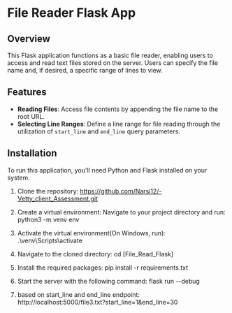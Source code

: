  
# File Reader Flask App
 
## Overview
This Flask application functions as a basic file reader, enabling users to access and read text files stored on the server. Users can specify the file name and, if desired, a specific range of lines to view.
 
## Features
- **Reading Files**: Access file contents by appending the file name to the root URL.
- **Selecting Line Ranges**: Define a line range for file reading through the utilization of `start_line` and `end_line` query parameters.
 
## Installation
 
To run this application, you'll need Python and Flask installed on your system.
 
1. Clone the repository:
https://github.com/Narsi12/-Vetty_client_Assessment.git
 
2. Create a virtual environment: Navigate to your project directory and run:
python3 -m venv env
 
3. Activate the virtual environment(On Windows, run):
.\venv\Scripts\activate
 
 
4. Navigate to the cloned directory:
cd [File_Read_Flask]
 
5. Install the required packages:
pip install -r requirements.txt
 
6. Start the server with the following command:
flask run --debug
 
7. based on start_line and end_line endpoint:
http://localhost:5000/file3.txt?start_line=1&end_line=30